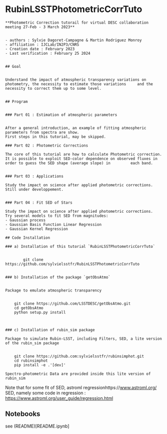 # RubinLSSTPhotometricCorrTuto


    **Photometric Correction tutorail for virtual DESC collaboration meeting 27-Feb - 3 March 2023**


    - authors : Sylvie Dagoret-Campagne & Martin Rodriguez Monroy
    - affiliation : IJCLab/IN2P3/CNRS
    - Creation date : February 2023
    - Last verification : February 25 2024


    ## Goal


    Understand the impact of atmospheric transparency variations on photometry, the necessity to estimate those variations     and the necessity to correct them up to some level.


    ## Program


    ### Part 01 : Estimation of atmospheric parameters


    After a general introduction, an example of fitting atmospheric parameters from spectra are show.
    First steps in this tutorial, may be skipped.

    ### Part 02 : Photometric Corrections

    The core of this tutorial are how to calculate Photometric correction.
    It is possible to exploit SED-color dependence on observed fluxes in order to guess the SED shape (average slope) in         each band.


    ### Part 03 : Applications

    Study the impact on science after applied photometric corrections.
    Still under developpement.


    ### Part 04 : Fit SED of Stars

    Study the impact on science after applied photometric corrections.
    Try several models to fit SED from magnitudes:
    - Gaussian process
    - Gaussian Basis Function Linear Regression
    - Gaussian Kernel Regression

    ## Code Installation

    ### a) Installation of this tutorial `RubinLSSTPhotometricCorrTuto`


            git clone https://github.com/sylvielsstfr/RubinLSSTPhotometricCorrTuto
      

    ### b) Installation of the package `getObsAtmo`


    Package to emulate atmospheric transparency


        git clone https://github.com/LSSTDESC/getObsAtmo.git
        cd getObsAtmo
        python setup.py install
    
    

    ### c) Installation of rubin_sim package

    Package to simulate Rubin-LSST, including Filters, SED, a lite version of the rubin_sim package

    
        git clone https://github.com:sylvielsstfr/rubinsimphot.git
        cd rubinsimphot
        pip install -e .'[dev]'

    Spectro-photometric Data are provided inside this lite version of rubin_sim
    

 
Note that for some fit of SED, astroml regressionhttps://www.astroml.org/    S E D , namely some code in regression :  https://www.astroml.org/user_guide/regression.html
       
       
## Notebooks

   see (README)[README.ipynb]
   
 
        
        
